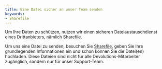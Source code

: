 ```yaml
---
title: Eine Datei sicher an unser Team senden
keywords:
- Sharefile
---
```

Um Ihre Daten zu schützen, nutzen wir einen sicheren Dateiaustauschdienst eines Drittanbieters, nämlich Sharefile.  

Um uns eine Datei zu senden, besuchen Sie [Sharefile](https://devolutions.sharefile.com/filedrop), geben Sie Ihre grundlegenden Informationen ein und schon können Sie die Datei(en) hochladen. Diese Dateien sind nicht für alle Devolutions-Mitarbeiter zugänglich, sondern nur für unser Support-Team.  